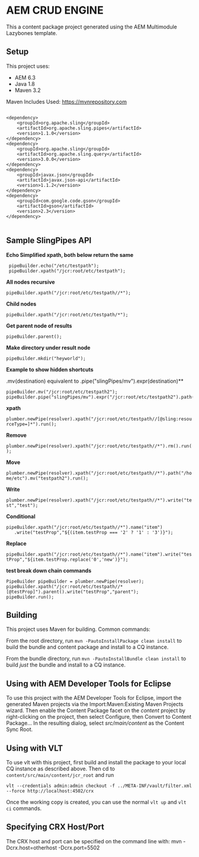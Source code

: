 AEM CRUD ENGINE
===============

This a content package project generated using the AEM Multimodule Lazybones template.

## Setup
This project uses:
* AEM 6.3
* Java 1.8
* Maven 3.2

Maven Includes Used: https://mvnrepository.com
<pre>
<code>
&lt;dependency&gt;
    &lt;groupId&gt;org.apache.sling&lt;/groupId&gt;
    &lt;artifactId&gt;org.apache.sling.pipes&lt;/artifactId&gt;
    &lt;version&gt;1.1.0&lt;/version&gt;
&lt;/dependency&gt;
&lt;dependency&gt;
    &lt;groupId&gt;org.apache.sling&lt;/groupId&gt;
    &lt;artifactId&gt;org.apache.sling.query&lt;/artifactId&gt;
    &lt;version&gt;3.0.0&lt;/version&gt;
&lt;/dependency&gt;
&lt;dependency&gt;
    &lt;groupId&gt;javax.json&lt;/groupId&gt;
    &lt;artifactId&gt;javax.json-api&lt;/artifactId&gt;
    &lt;version&gt;1.1.2&lt;/version&gt;
&lt;/dependency&gt;
&lt;dependency&gt;
    &lt;groupId&gt;com.google.code.gson&lt;/groupId&gt;
    &lt;artifactId&gt;gson&lt;/artifactId&gt;
    &lt;version&gt;2.3&lt;/version&gt;
&lt;/dependency&gt;
</code>
</pre>

## Sample SlingPipes API


 **Echo Simplified xpath, both below return the same**
 
 ```$java
  pipeBuilder.echo("/etc/testpath");
  pipeBuilder.xpath("/jcr:root/etc/testpath");
```
 
 **All nodes recursive**
 
 `pipeBuilder.xpath("/jcr:root/etc/testpath//*");`

 **Child nodes**
 
 `pipeBuilder.xpath("/jcr:root/etc/testpath/*");`

 **Get parent node of results**
 
 `pipeBuilder.parent();`

 **Make directory under result node**
 
 `pipeBuilder.mkdir("heyworld");`

 **Example to show hidden shortcuts**
 
 .mv(destination) equivalent to .pipe("slingPipes/mv").expr(destination)**

 ```$java
 pipeBuilder.mv("/jcr:root/etc/testpath2");
 pipeBuilder.pipe("slingPipes/mv").expr("/jcr:root/etc/testpath2").path();
 ```

 **xpath**
 
 ```plumber.newPipe(resolver).xpath("/jcr:root/etc/testpath//[@sling:resourceType=]*").run();```

 **Remove**
 
 ```plumber.newPipe(resolver).xpath("/jcr:root/etc/testpath//*").rm().run();```

 **Move**
 
 ```plumber.newPipe(resolver).xpath("/jcr:root/etc/testpath//*").path("/home/etc").mv("testpath2").run();```

 **Write**
 
 ```plumber.newPipe(resolver).xpath("/jcr:root/etc/testpath//*").write("test","test");```

 **Conditional**
 
 ```
 pipeBuilder.xpath("/jcr:root/etc/testpath//*").name("item")
    .write("testProp","${(item.testProp === '2' ? '1' : '3')}");
 ```
 
 **Replace**
 
 ```pipeBuilder.xpath("/jcr:root/etc/testpath//*").name("item").write("testProp","${item.testProp.replace('0','new')}");```

 **test break down chain commands**
 ```$java
 PipeBuilder pipeBuilder = plumber.newPipe(resolver);
 pipeBuilder.xpath("/jcr:root/etc/testpath//*[@testProp]").parent().write("testProp","parent");
 pipeBuilder.run();
```

## Building

This project uses Maven for building. Common commands:

From the root directory, run ``mvn -PautoInstallPackage clean install`` to build the bundle and content package and install to a CQ instance.

From the bundle directory, run ``mvn -PautoInstallBundle clean install`` to build *just* the bundle and install to a CQ instance.

## Using with AEM Developer Tools for Eclipse

To use this project with the AEM Developer Tools for Eclipse, import the generated Maven projects via the Import:Maven:Existing Maven Projects wizard. Then enable the Content Package facet on the _content_ project by right-clicking on the project, then select Configure, then Convert to Content Package... In the resulting dialog, select _src/main/content_ as the Content Sync Root.

## Using with VLT

To use vlt with this project, first build and install the package to your local CQ instance as described above. Then cd to `content/src/main/content/jcr_root` and run

`vlt --credentials admin:admin checkout -f ../META-INF/vault/filter.xml --force http://localhost:4502/crx`

Once the working copy is created, you can use the normal `vlt up` and `vlt ci` commands.

## Specifying CRX Host/Port

The CRX host and port can be specified on the command line with:
mvn -Dcrx.host=otherhost -Dcrx.port=5502 <goals>


